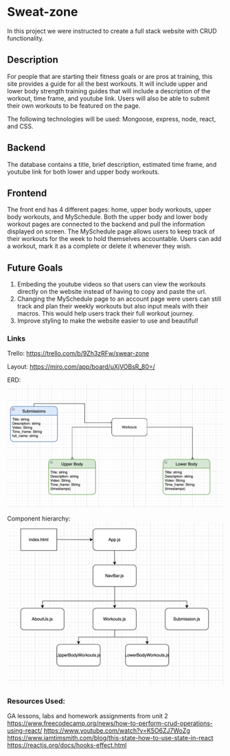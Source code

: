 # Sweat-zone
In this project we were instructed to create a full stack website with CRUD functionality.

## Description
For people that are starting their fitness goals or are pros at training, this site provides a guide for all the best workouts. It will include upper and lower body strength training guides that will include a description of the workout, time frame, and youtube link. Users will also be able to submit their own workouts to be featured on the page. 

The following technologies will be used: Mongoose, express, node, react, and CSS. 

## Backend 
The database contains a title, brief description, estimated time frame, and youtube link for both lower and upper body workouts. 

## Frontend 
The front end has 4 different pages: home, upper body workouts, upper body workouts, and MySchedule. Both the upper body and lower body workout pages are connected to the backend and pull the information displayed on screen. The MySchedule page allows users to keep track of their workouts for the week to hold themselves accountable. Users can add a workout, mark it as a complete or delete it whenever they wish. 

## Future Goals 
1. Embeding the youtube videos so that users can view the workouts directly on the website instead of having to copy and paste the url.
2. Changing the MySchedule page to an account page were users can still track and plan their weekly workouts but also input meals with their macros. This would help users track their full workout journey.
3. Improve styling to make the website easier to use and beautiful! 


### Links
Trello: https://trello.com/b/9Zh3zRFw/swear-zone

Layout: https://miro.com/app/board/uXjVOBsR_80=/

ERD:
![](readme_images/SZ-ERD.png)

Component hierarchy:
![](readme_images/CH-SZ.png)

### Resources Used:
GA lessons, labs and homework assignments from unit 2 
https://www.freecodecamp.org/news/how-to-perform-crud-operations-using-react/
https://www.youtube.com/watch?v=K5O6ZJ7WoZg
https://www.iamtimsmith.com/blog/this-state-how-to-use-state-in-react
https://reactjs.org/docs/hooks-effect.html
